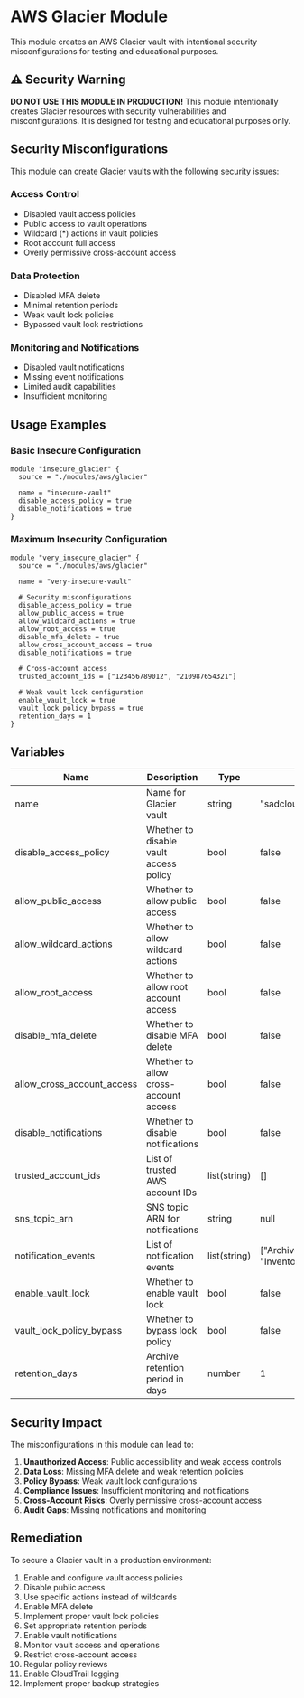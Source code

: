 # AWS Glacier Module

This module creates an AWS Glacier vault with intentional security misconfigurations for testing and educational purposes.

## ⚠️ Security Warning

**DO NOT USE THIS MODULE IN PRODUCTION!** This module intentionally creates Glacier resources with security vulnerabilities and misconfigurations. It is designed for testing and educational purposes only.

## Security Misconfigurations

This module can create Glacier vaults with the following security issues:

### Access Control
- Disabled vault access policies
- Public access to vault operations
- Wildcard (*) actions in vault policies
- Root account full access
- Overly permissive cross-account access

### Data Protection
- Disabled MFA delete
- Minimal retention periods
- Weak vault lock policies
- Bypassed vault lock restrictions

### Monitoring and Notifications
- Disabled vault notifications
- Missing event notifications
- Limited audit capabilities
- Insufficient monitoring

## Usage Examples

### Basic Insecure Configuration
```hcl
module "insecure_glacier" {
  source = "./modules/aws/glacier"

  name = "insecure-vault"
  disable_access_policy = true
  disable_notifications = true
}
```

### Maximum Insecurity Configuration
```hcl
module "very_insecure_glacier" {
  source = "./modules/aws/glacier"

  name = "very-insecure-vault"

  # Security misconfigurations
  disable_access_policy = true
  allow_public_access = true
  allow_wildcard_actions = true
  allow_root_access = true
  disable_mfa_delete = true
  allow_cross_account_access = true
  disable_notifications = true

  # Cross-account access
  trusted_account_ids = ["123456789012", "210987654321"]

  # Weak vault lock configuration
  enable_vault_lock = true
  vault_lock_policy_bypass = true
  retention_days = 1
}
```

## Variables

| Name | Description | Type | Default |
|------|-------------|------|---------|
| name | Name for Glacier vault | string | "sadcloud-vault" |
| disable_access_policy | Whether to disable vault access policy | bool | false |
| allow_public_access | Whether to allow public access | bool | false |
| allow_wildcard_actions | Whether to allow wildcard actions | bool | false |
| allow_root_access | Whether to allow root account access | bool | false |
| disable_mfa_delete | Whether to disable MFA delete | bool | false |
| allow_cross_account_access | Whether to allow cross-account access | bool | false |
| disable_notifications | Whether to disable notifications | bool | false |
| trusted_account_ids | List of trusted AWS account IDs | list(string) | [] |
| sns_topic_arn | SNS topic ARN for notifications | string | null |
| notification_events | List of notification events | list(string) | ["ArchiveRetrievalCompleted", "InventoryRetrievalCompleted"] |
| enable_vault_lock | Whether to enable vault lock | bool | false |
| vault_lock_policy_bypass | Whether to bypass lock policy | bool | false |
| retention_days | Archive retention period in days | number | 1 |

## Security Impact

The misconfigurations in this module can lead to:

1. **Unauthorized Access**: Public accessibility and weak access controls
2. **Data Loss**: Missing MFA delete and weak retention policies
3. **Policy Bypass**: Weak vault lock configurations
4. **Compliance Issues**: Insufficient monitoring and notifications
5. **Cross-Account Risks**: Overly permissive cross-account access
6. **Audit Gaps**: Missing notifications and monitoring

## Remediation

To secure a Glacier vault in a production environment:

1. Enable and configure vault access policies
2. Disable public access
3. Use specific actions instead of wildcards
4. Enable MFA delete
5. Implement proper vault lock policies
6. Set appropriate retention periods
7. Enable vault notifications
8. Monitor vault access and operations
9. Restrict cross-account access
10. Regular policy reviews
11. Enable CloudTrail logging
12. Implement proper backup strategies 
